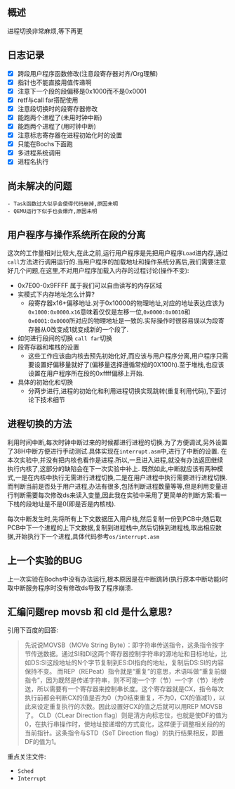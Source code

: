 ## 概述
进程切换非常麻烦,等下再更
## 日志记录
- [x] 跨段用户程序函数修改(注意段寄存器对齐/Org理解)
- [x] 指针也不能直接用值传递啊
- [x] 注意下一个段的段偏移是0x1000而不是0x0001
- [x] retf与call far搭配使用
- [x] 注意段切换时的段寄存器修改 
- [x] 能跑两个进程了(未用时钟中断)
- [x] 能跑两个进程了(用时钟中断)
- [x] 注意标志寄存器在进程初始化时的设置
- [x] 只能在Bochs下面跑
- [x] 多进程系统调用 
- [x] 进程名执行

## 尚未解决的问题
    - Task函数过大似乎会使得代码崩掉,原因未明
    - QEMU运行下似乎也会爆炸,原因未明

## 用户程序与操作系统所在段的分离
这次的工作量相对比较大,在此之前,运行用户程序是先把用户程序`Load`进内存,通过`call`方法进行调用运行的.当用户程序的加载地址和操作系统分离后,我们需要注意好几个问题,在这里,不对用户程序加载入内存的过程讨论(操作不变):
- 0x7E00-0x9FFFF 属于我们可以自由读写的内存区域
- 实模式下内存地址怎么计算?
    - 段寄存器x16+偏移地址.对于0x10000的物理地址,对应的地址表达应该为`0x1000:0x0000`.`x16`意味着仅仅是左移一位,`0x0000:0x0010`和`0x0001:0x0000`所对应的物理地址是一致的.实际操作时很容易误以为段寄存器从0改变成1就变成新的一个段了.
- 如何进行段间的切换 `call far`切换
- 段寄存器和堆栈的设置
    - 这些工作应该由内核去预先初始化好,而应该与用户程序分离,用户程序只需要设置好偏移量就好了(偏移量选择遵循常规的0X100h).至于堆栈,也应该设置在用户程序所在段的0xffff偏移上开始.
- 具体的初始化和切换
    - 分两步进行,进程的初始化和利用进程切换实现跳转(重复利用代码),下面讨论下技术细节
## 进程切换的方法
利用时间中断,每次时钟中断过来的时候都进行进程的切换.为了方便调试,另外设置了38H中断方便进行手动测试.具体实现在`interrupt.asm`中,进行了中断的设置.
在本次实验中,并没有把内核也看作是进程.所以,一旦进入进程,就没有办法返回继续执行内核了,这部分的缺陷会在下一次实验中补上.
既然如此,中断就应该有两种模式,一是在内核中执行无需进行进程切换,二是在用户进程中执行需要进行进程切换.
而判断当前是否处于用户进程,办法有很多,包括判断进程数量等等,但是利用变量进行判断需要每次修改ds来读入变量,因此我在实验中采用了更简单的判断方案:看一下栈的段地址是不是0(即是否是内核栈).

每次中断发生时,先将所有上下文数据压入用户栈,然后复制一份到PCB中;随后取PCB中下一个进程的上下文数据,复制到进程栈中,然后切换到进程栈,取出相应数据,开始执行下一个进程,具体代码参考`os/interrupt.asm`
## 上一个实验的BUG
上一次实验在Bochs中没有办法运行,根本原因是在中断跳转(执行原本中断功能)时取中断服务程序时没有修改ds导致了程序崩溃.

## 汇编问题rep movsb 和 cld 是什么意思? 
引用下百度的回答:
>先说说MOVSB（MOVe String Byte）：即字符串传送指令，这条指令按字节传送数据。通过SI和DI这两个寄存器控制字符串的源地址和目标地址，比如DS:SI这段地址的N个字节复制到ES:DI指向的地址，复制后DS:SI的内容保持不变。
而REP（REPeat）指令就是“重复”的意思，术语叫做“重复前缀指令”，因为既然是传递字符串，则不可能一个字（节）一个字（节）地传送，所以需要有一个寄存器来控制串长度。这个寄存器就是CX，指令每次执行前都会判断CX的值是否为0（为0结束重复，不为0，CX的值减1），以此来设定重复执行的次数。因此设置好CX的值之后就可以用REP MOVSB了。
CLD（CLear Direction flag）则是清方向标志位，也就是使DF的值为0，在执行串操作时，使地址按递增的方式变化，这样便于调整相关段的的当前指针。这条指令与STD（SeT Direction flag）的执行结果相反，即置DF的值为1。

 重点关注文件:
- `Sched`
- `Interrupt`